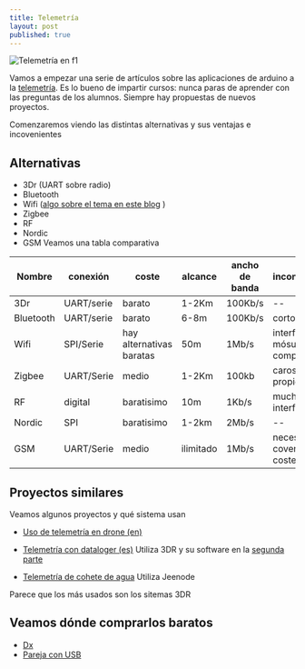 ```yaml
---
title: Telemetría
layout: post
published: true
---
```

![Telemetría en f1](https://fasterf1.files.wordpress.com/2010/12/susposul9.jpg)

Vamos a empezar una serie de artículos sobre las aplicaciones de arduino a la [telemetría](http://es.wikipedia.org/wiki/Telemetr%C3%ADa). Es lo bueno de impartir cursos: nunca paras de aprender con las preguntas de los alumnos. Siempre hay propuestas de nuevos proyectos.



Comenzaremos viendo las distintas alternativas y sus ventajas e incovenientes

## Alternativas

* 3Dr (UART sobre radio)
* Bluetooth
* Wifi ([algo sobre el tema en este blog](http://blog.elcacharreo.com/tag/wifi/) )
* Zigbee
* RF
* Nordic 
* GSM
Veamos una tabla comparativa

Nombre|conexión|coste|alcance|ancho de banda|inconvenientes
-----|----|----|----|----|----
3Dr|UART/serie|barato|1-2Km|100Kb/s| --
Bluetooth|UART/serie|barato|6-8m|100Kb/s|corto alcance
Wifi|SPI/Serie|hay alternativas baratas|50m|1Mb/s|interferencias y mósulos complejos
Zigbee|UART/Serie|medio|1-2Km|100kb|caros y propietarios
RF|digital|baratisimo|10m|1Kb/s|muchísimas interferencias
Nordic|SPI|baratisimo|1-2km|2Mb/s|--
GSM|UART/Serie|medio|ilimitado|1Mb/s|necesita covertura y costes de uso



## Proyectos similares

Veamos algunos proyectos y qué sistema usan

* [Uso de telemetría en drone (en)](http://copter.ardupilot.com/wiki/3dradio/) 

* [Telemetría con dataloger (es)](http://blog.alvarolopez.net/2012/09/inflight-telemetry-and-data-logger-with-arduino/) Utiliza 3DR y su software en la [segunda parte](http://blog.alvarolopez.net/2012/09/telemetria-y-data-logger-with-arduino-part-ii/)

* [Telemetría de cohete de agua](http://www.instructables.com/id/Radio-Telemetry-for-a-Model-Rocket/) Utiliza Jeenode

Parece que los más usados son los sitemas 3DR 

## Veamos dónde comprarlos baratos

* [Dx](https://www.dx.com/es/s/telemetria)
* [Pareja con USB](http://eud.dx.com/product/433mhz-single-ttl-3d-robotics-3dr-radio-telemetry-kit-for-apm-apm2-blue-green-844235604#.VNMsYjaG-Ht)